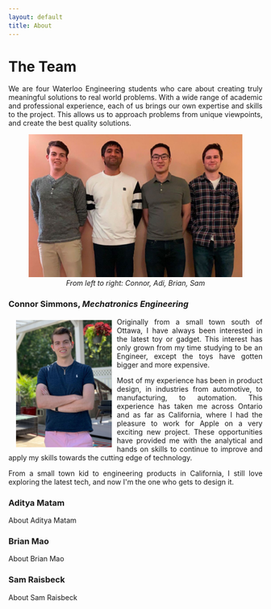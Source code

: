```yaml
---
layout: default
title: About
---
```

# The Team
<div style="text-align: justify"> We are four Waterloo Engineering students who care about creating truly meaningful solutions to real world problems. With a wide range of academic and professional experience, each of us brings our own expertise and skills to the project. This allows us to approach problems from unique viewpoints, and create the best quality solutions.
</div> <p><p/>

<figure align="center">
  <img src="/assets/img/team.jpg">
  <figcaption><i>From left to right: Connor, Adi, Brian, Sam</i></figcaption>
</figure>

### Connor Simmons, *Mechatronics Engineering*

<img src="/assets/img/Connor_Photo.jpg" style="padding-top: 5px; padding-left: 15px; padding-right: 10px" width="190" align="left">

<div style="text-align: justify"> Originally from a small town south of Ottawa, I have always been interested in the latest toy or gadget. This interest has only grown from my time studying to be an Engineer, except the toys have gotten bigger and more expensive. <p/>

<p> Most of my experience has been in product design, in industries from automotive, to manufacturing, to automation. This experience has taken me across Ontario and as far as California, where I had the pleasure to work for Apple on a very exciting new project. These opportunities have provided me with the analytical and hands on skills to continue to improve and apply my skills towards the cutting edge of technology. <p/>

<p> From a small town kid to engineering products in California, I still love exploring the latest tech, and now I'm the one who gets to design it.
</div> <p/>


### Aditya Matam
About Aditya Matam

### Brian Mao
About Brian Mao

### Sam Raisbeck
About Sam Raisbeck
